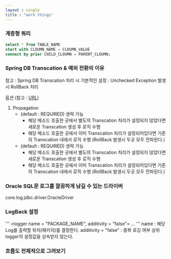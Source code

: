 ```yaml
---
layout : single
title : "work things"
---
```


### 계층형 쿼리
```sql
select * from TABLE_NAME
start with CLOUMN_NAME = CLOUMN_VALUE
connect by prior CHILD_CLOUMN = PARENT_CLOUMN;
```


### Spring DB Transcation & 예외 전환의 이유
참고 : Spring DB Transcation 처리 시 기본적인 설정 : Unchecked Exception 발생 시 RollBack 처리

옵션 (참고 : [URL](https://n1tjrgns.tistory.com/266))
1. Propagation
    - (default : REQUIRED) 생략 가능
      - 해당 메소드 호출한 곳에서 별도의 Transcation 처리가 설정되지 않았다면 새로운 Transcation 생성 후 로직 수행
      - 해당 메소드 호출한 곳에서 이미 Transcation 처리가 설정되어있다면 기존의 Transcation 내에서 로직 수행 (RollBack 발생시 두곳 모두 전파된다.)
    - (default : REQUIRED) 생략 가능
      - 해당 메소드 호출한 곳에서 별도의 Transcation 처리가 설정되지 않았다면 새로운 Transcation 생성 후 로직 수행
      - 해당 메소드 호출한 곳에서 이미 Transcation 처리가 설정되어있다면 기존의 Transcation 내에서 로직 수행 (RollBack 발생시 두곳 모두 전파된다.)
  
### Oracle SQL문 로그를 깔끔하게 남길 수 있는 드라이버
core.log.jdbc.driver.OracleDriver

### LogBack 설정
'''
<logger name = "PACKAGE_NAME", additivity = "false">
  <level value="LEVEL" />
  <appender-ref ref="LOG APPENDER" />
  ...
</logger>
'''
name : 해당 Log를 출력할 위치(패키지)를 결정한다.
additivity = "false" : 중복 로깅 여부 상위 logger의 설정값을 상속받지 않는다.

### 흐름도 전체적으로 그려보기
